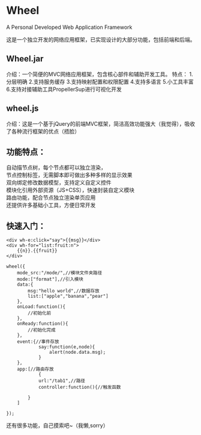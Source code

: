 # Wheel
A Personal Developed Web Application Framework


这是一个独立开发的网络应用框架，已实现设计的大部分功能，包括前端和后端。

## Wheel.jar 

介绍：一个简便的MVC网络应用框架，包含核心部件和辅助开发工具。
特点：
1.分层明确
2.支持服务缓存
3.支持映射配置和权限配置
4.支持多语言
5.小工具丰富
6.支持对接辅助工具PropellerSup进行可视化开发

## wheel.js

介绍：这是一个基于jQuery的前端MVC框架，简洁高效功能强大（我觉得），吸收了各种流行框架的优点（捂脸）

## 功能特点：
自动描节点树，每个节点都可以独立渲染，  
节点控制标签，无需脚本即可做出多种多样的显示效果  
双向绑定修改数据模型，支持定义自定义控件  
模块化引用外部资源（JS+CSS），快速封装自定义模块  
路由功能，配合节点独立渲染单页应用  
还提供许多基础小工具，方便日常开发  

## 快速入门：

```
<div wh-e:click="say">{{msg}}</div>
<div wh-for="list:fruit:n">
	{{n}}.{{fruit}}
</div>

wheel({
	mode_src:"/mode/",//模块文件夹路径
	mode:["format"],//引入模块
	data:{
		msg:"hello world",//数据存放
		list:["apple","banana","pear"]
	},
	onLoad:function(){  
		//初始化前
	},
	onReady:function(){  
		//初始化完成
	},
	event:{//事件存放
    		say:function(e,node){
      			alert(node.data.msg);
    		}
	},
	app:[//路由存放
    		{
			url:"/tab1",//路径
			controller:function(){//触发函数
        
		}
 	]
	
});
```

还有很多功能，自己摸索吧~（我懒,sorry）


